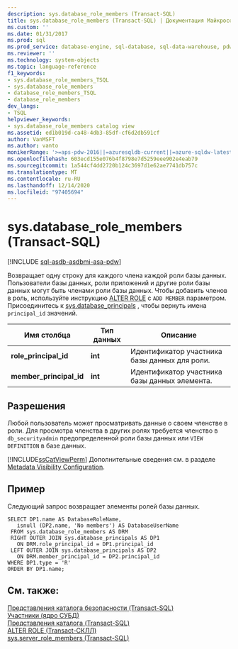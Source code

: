 ```yaml
---
description: sys.database_role_members (Transact-SQL)
title: sys.database_role_members (Transact-SQL) | Документация Майкрософт
ms.custom: ''
ms.date: 01/31/2017
ms.prod: sql
ms.prod_service: database-engine, sql-database, sql-data-warehouse, pdw
ms.reviewer: ''
ms.technology: system-objects
ms.topic: language-reference
f1_keywords:
- sys.database_role_members_TSQL
- sys.database_role_members
- database_role_members_TSQL
- database_role_members
dev_langs:
- TSQL
helpviewer_keywords:
- sys.database_role_members catalog view
ms.assetid: ed1b019d-ca48-4db3-85df-cf6d2db591cf
author: VanMSFT
ms.author: vanto
monikerRange: '>=aps-pdw-2016||=azuresqldb-current||=azure-sqldw-latest||>=sql-server-2016||>=sql-server-linux-2017||=azuresqldb-mi-current'
ms.openlocfilehash: 603ecd155e076b4f8798e7d5259eee902e4eab79
ms.sourcegitcommit: 1a544cf4dd2720b124c3697d1e62ae7741db757c
ms.translationtype: MT
ms.contentlocale: ru-RU
ms.lasthandoff: 12/14/2020
ms.locfileid: "97405694"
---
```

# <a name="sysdatabase_role_members-transact-sql"></a>sys.database_role_members (Transact-SQL)
[!INCLUDE [sql-asdb-asdbmi-asa-pdw](../../includes/applies-to-version/sql-asdb-asdbmi-asa-pdw.md)]

  Возвращает одну строку для каждого члена каждой роли базы данных.  Пользователи базы данных, роли приложений и другие роли базы данных могут быть членами роли базы данных. Чтобы добавить членов в роль, используйте инструкцию [ALTER ROLE](../../t-sql/statements/alter-role-transact-sql.md) с `ADD MEMBER` параметром. Присоединитесь к [sys.database_principals](../../relational-databases/system-catalog-views/sys-database-principals-transact-sql.md) , чтобы вернуть имена `principal_id` значений.
  
|Имя столбца|Тип данных|Описание|  
|-----------------|---------------|-----------------|  
|**role_principal_id**|**int**|Идентификатор участника базы данных для роли.|  
|**member_principal_id**|**int**|Идентификатор участника базы данных элемента.|  
  
## <a name="permissions"></a>Разрешения  
 Любой пользователь может просматривать данные о своем членстве в роли. Для просмотра членства в других ролях требуется членство в `db_securityadmin` предопределенной роли базы данных или `VIEW DEFINITION` в базе данных.  
  
 [!INCLUDE[ssCatViewPerm](../../includes/sscatviewperm-md.md)] Дополнительные сведения см. в разделе [Metadata Visibility Configuration](../../relational-databases/security/metadata-visibility-configuration.md).  
  
## <a name="example"></a>Пример  
 Следующий запрос возвращает элементы ролей базы данных.  
  
```  
SELECT DP1.name AS DatabaseRoleName,   
   isnull (DP2.name, 'No members') AS DatabaseUserName   
 FROM sys.database_role_members AS DRM  
 RIGHT OUTER JOIN sys.database_principals AS DP1  
   ON DRM.role_principal_id = DP1.principal_id  
 LEFT OUTER JOIN sys.database_principals AS DP2  
   ON DRM.member_principal_id = DP2.principal_id  
WHERE DP1.type = 'R'
ORDER BY DP1.name;  
```  
  
## <a name="see-also"></a>См. также:  
 [Представления каталога безопасности (Transact-SQL)](../../relational-databases/system-catalog-views/security-catalog-views-transact-sql.md)   
 [Участники (ядро СУБД)](../../relational-databases/security/authentication-access/principals-database-engine.md)   
 [Представления каталога (Transact-SQL)](../../relational-databases/system-catalog-views/catalog-views-transact-sql.md)  
[ALTER ROLE (Transact-СКЛЛ)](../../t-sql/statements/alter-role-transact-sql.md)      
[sys.server_role_members (Transact-SQL)](../../relational-databases/system-catalog-views/sys-server-role-members-transact-sql.md)   
  


